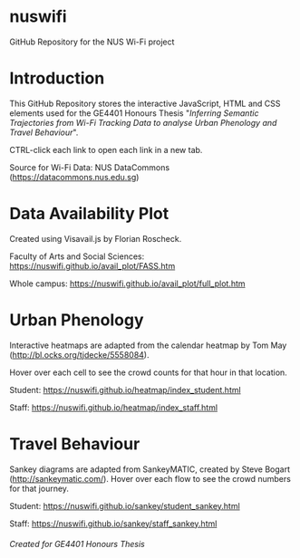 # nuswifi
GitHub Repository for the NUS Wi-Fi project 

# Introduction
This GitHub Repository stores the interactive JavaScript, HTML and CSS elements used for the GE4401 Honours Thesis "*Inferring Semantic Trajectories from Wi-Fi Tracking Data to analyse Urban Phenology and Travel Behaviour*".

CTRL-click each link to open each link in a new tab.

Source for Wi-Fi Data: NUS DataCommons (https://datacommons.nus.edu.sg)

# Data Availability Plot

Created using Visavail.js by Florian Roscheck.

Faculty of Arts and Social Sciences: https://nuswifi.github.io/avail_plot/FASS.htm

Whole campus: https://nuswifi.github.io/avail_plot/full_plot.htm

# Urban Phenology

Interactive heatmaps are adapted from the calendar heatmap by Tom May (http://bl.ocks.org/tjdecke/5558084). 

Hover over each cell to see the crowd counts for that hour in that location.

Student: https://nuswifi.github.io/heatmap/index_student.html

Staff: https://nuswifi.github.io/heatmap/index_staff.html

# Travel Behaviour

Sankey diagrams are adapted from SankeyMATIC, created by Steve Bogart (http://sankeymatic.com/).
Hover over each flow to see the crowd numbers for that journey. 

Student: https://nuswifi.github.io/sankey/student_sankey.html

Staff: https://nuswifi.github.io/sankey/staff_sankey.html

###### Created for GE4401 Honours Thesis


